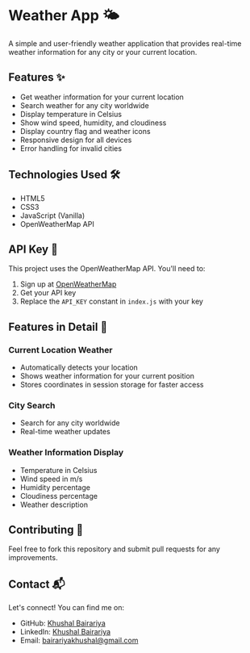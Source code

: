 # Weather App 🌤️

A simple and user-friendly weather application that provides real-time weather information for any city or your current location.

## Features ✨

- Get weather information for your current location
- Search weather for any city worldwide
- Display temperature in Celsius
- Show wind speed, humidity, and cloudiness
- Display country flag and weather icons
- Responsive design for all devices
- Error handling for invalid cities

## Technologies Used 🛠️

- HTML5
- CSS3
- JavaScript (Vanilla)
- OpenWeatherMap API



## API Key 🔑

This project uses the OpenWeatherMap API. You'll need to:
1. Sign up at [OpenWeatherMap](https://openweathermap.org/)
2. Get your API key
3. Replace the `API_KEY` constant in `index.js` with your key



## Features in Detail 📝

### Current Location Weather
- Automatically detects your location
- Shows weather information for your current position
- Stores coordinates in session storage for faster access

### City Search
- Search for any city worldwide
- Real-time weather updates


### Weather Information Display
- Temperature in Celsius
- Wind speed in m/s
- Humidity percentage
- Cloudiness percentage
- Weather description


## Contributing 🤝

Feel free to fork this repository and submit pull requests for any improvements.

## Contact 📬

Let's connect! You can find me on:

- GitHub: [Khushal Bairariya](https://github.com/bairariyakhushal)
- LinkedIn: [Khushal Bairariya](https://www.linkedin.com/in/khushal-bairariya-581864280/)
- Email: [bairariyakhushal@gmail.com](mailto:bairariyakhushal@gmail.com)


##

